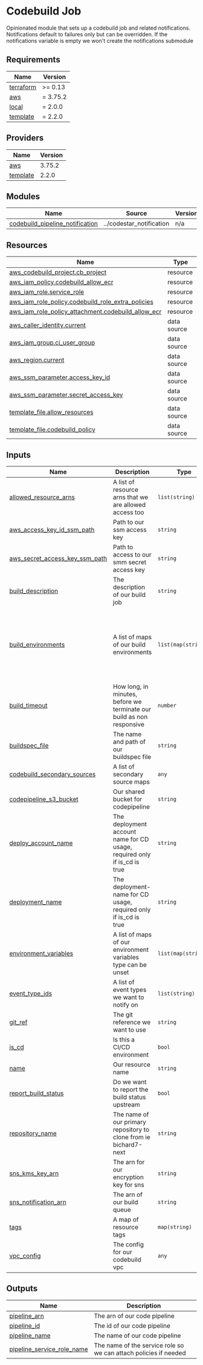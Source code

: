 # Codebuild Job

Opinionated module that sets up a codebuild job and related notifications. Notifications default to failures only but can
be overridden. If the notifications variable is empty we won't create the notifications submodule

<!-- BEGIN_TF_DOCS -->

## Requirements

| Name                                                                     | Version  |
| ------------------------------------------------------------------------ | -------- |
| <a name="requirement_terraform"></a> [terraform](#requirement_terraform) | >= 0.13  |
| <a name="requirement_aws"></a> [aws](#requirement_aws)                   | = 3.75.2 |
| <a name="requirement_local"></a> [local](#requirement_local)             | = 2.0.0  |
| <a name="requirement_template"></a> [template](#requirement_template)    | = 2.2.0  |

## Providers

| Name                                                            | Version |
| --------------------------------------------------------------- | ------- |
| <a name="provider_aws"></a> [aws](#provider_aws)                | 3.75.2  |
| <a name="provider_template"></a> [template](#provider_template) | 2.2.0   |

## Modules

| Name                                                                                                                             | Source                   | Version |
| -------------------------------------------------------------------------------------------------------------------------------- | ------------------------ | ------- |
| <a name="module_codebuild_pipeline_notification"></a> [codebuild_pipeline_notification](#module_codebuild_pipeline_notification) | ../codestar_notification | n/a     |

## Resources

| Name                                                                                                                                                         | Type        |
| ------------------------------------------------------------------------------------------------------------------------------------------------------------ | ----------- |
| [aws_codebuild_project.cb_project](https://registry.terraform.io/providers/hashicorp/aws/3.75.2/docs/resources/codebuild_project)                            | resource    |
| [aws_iam_policy.codebuild_allow_ecr](https://registry.terraform.io/providers/hashicorp/aws/3.75.2/docs/resources/iam_policy)                                 | resource    |
| [aws_iam_role.service_role](https://registry.terraform.io/providers/hashicorp/aws/3.75.2/docs/resources/iam_role)                                            | resource    |
| [aws_iam_role_policy.codebuild_role_extra_policies](https://registry.terraform.io/providers/hashicorp/aws/3.75.2/docs/resources/iam_role_policy)             | resource    |
| [aws_iam_role_policy_attachment.codebuild_allow_ecr](https://registry.terraform.io/providers/hashicorp/aws/3.75.2/docs/resources/iam_role_policy_attachment) | resource    |
| [aws_caller_identity.current](https://registry.terraform.io/providers/hashicorp/aws/3.75.2/docs/data-sources/caller_identity)                                | data source |
| [aws_iam_group.ci_user_group](https://registry.terraform.io/providers/hashicorp/aws/3.75.2/docs/data-sources/iam_group)                                      | data source |
| [aws_region.current](https://registry.terraform.io/providers/hashicorp/aws/3.75.2/docs/data-sources/region)                                                  | data source |
| [aws_ssm_parameter.access_key_id](https://registry.terraform.io/providers/hashicorp/aws/3.75.2/docs/data-sources/ssm_parameter)                              | data source |
| [aws_ssm_parameter.secret_access_key](https://registry.terraform.io/providers/hashicorp/aws/3.75.2/docs/data-sources/ssm_parameter)                          | data source |
| [template_file.allow_resources](https://registry.terraform.io/providers/hashicorp/template/2.2.0/docs/data-sources/file)                                     | data source |
| [template_file.codebuild_policy](https://registry.terraform.io/providers/hashicorp/template/2.2.0/docs/data-sources/file)                                    | data source |

## Inputs

| Name                                                                                                                        | Description                                                              | Type                | Default                                                                                                                                                                                             | Required |
| --------------------------------------------------------------------------------------------------------------------------- | ------------------------------------------------------------------------ | ------------------- | --------------------------------------------------------------------------------------------------------------------------------------------------------------------------------------------------- | :------: |
| <a name="input_allowed_resource_arns"></a> [allowed_resource_arns](#input_allowed_resource_arns)                            | A list of resource arns that we are allowed access too                   | `list(string)`      | `[]`                                                                                                                                                                                                |    no    |
| <a name="input_aws_access_key_id_ssm_path"></a> [aws_access_key_id_ssm_path](#input_aws_access_key_id_ssm_path)             | Path to our ssm access key                                               | `string`            | `"/ci/user/access_key_id"`                                                                                                                                                                          |    no    |
| <a name="input_aws_secret_access_key_ssm_path"></a> [aws_secret_access_key_ssm_path](#input_aws_secret_access_key_ssm_path) | Path to access to our smm secret access key                              | `string`            | `"/ci/user/secret_access_key"`                                                                                                                                                                      |    no    |
| <a name="input_build_description"></a> [build_description](#input_build_description)                                        | The description of our build job                                         | `string`            | n/a                                                                                                                                                                                                 |   yes    |
| <a name="input_build_environments"></a> [build_environments](#input_build_environments)                                     | A list of maps of our build environments                                 | `list(map(string))` | <pre>[<br> {<br> "compute_type": "BUILD_GENERAL1_SMALL",<br> "image": "aws/codebuild/amazonlinux2-x86_64-standard:3.0",<br> "privileged_mode": true,<br> "type": "LINUX_CONTAINER"<br> }<br>]</pre> |    no    |
| <a name="input_build_timeout"></a> [build_timeout](#input_build_timeout)                                                    | How long, in minutes, before we terminate our build as non responsive    | `number`            | `180`                                                                                                                                                                                               |    no    |
| <a name="input_buildspec_file"></a> [buildspec_file](#input_buildspec_file)                                                 | The name and path of our buildspec file                                  | `string`            | `"buildspec.yml"`                                                                                                                                                                                   |    no    |
| <a name="input_codebuild_secondary_sources"></a> [codebuild_secondary_sources](#input_codebuild_secondary_sources)          | A list of secondary source maps                                          | `any`               | `{}`                                                                                                                                                                                                |    no    |
| <a name="input_codepipeline_s3_bucket"></a> [codepipeline_s3_bucket](#input_codepipeline_s3_bucket)                         | Our shared bucket for codepipeline                                       | `string`            | n/a                                                                                                                                                                                                 |   yes    |
| <a name="input_deploy_account_name"></a> [deploy_account_name](#input_deploy_account_name)                                  | The deployment account name for CD usage, required only if is_cd is true | `string`            | `""`                                                                                                                                                                                                |    no    |
| <a name="input_deployment_name"></a> [deployment_name](#input_deployment_name)                                              | The deployment-name for CD usage, required only if is_cd is true         | `string`            | `""`                                                                                                                                                                                                |    no    |
| <a name="input_environment_variables"></a> [environment_variables](#input_environment_variables)                            | A list of maps of our environment variables type can be unset            | `list(map(string))` | `[]`                                                                                                                                                                                                |    no    |
| <a name="input_event_type_ids"></a> [event_type_ids](#input_event_type_ids)                                                 | A list of event types we want to notify on                               | `list(string)`      | <pre>[<br> "codebuild-project-build-state-failed"<br>]</pre>                                                                                                                                        |    no    |
| <a name="input_git_ref"></a> [git_ref](#input_git_ref)                                                                      | The git reference we want to use                                         | `string`            | `"main"`                                                                                                                                                                                            |    no    |
| <a name="input_is_cd"></a> [is_cd](#input_is_cd)                                                                            | Is this a CI/CD environment                                              | `bool`              | `false`                                                                                                                                                                                             |    no    |
| <a name="input_name"></a> [name](#input_name)                                                                               | Our resource name                                                        | `string`            | n/a                                                                                                                                                                                                 |   yes    |
| <a name="input_report_build_status"></a> [report_build_status](#input_report_build_status)                                  | Do we want to report the build status upstream                           | `bool`              | `false`                                                                                                                                                                                             |    no    |
| <a name="input_repository_name"></a> [repository_name](#input_repository_name)                                              | The name of our primary repository to clone from ie bichard7-next        | `string`            | n/a                                                                                                                                                                                                 |   yes    |
| <a name="input_sns_kms_key_arn"></a> [sns_kms_key_arn](#input_sns_kms_key_arn)                                              | The arn for our encryption key for sns                                   | `string`            | n/a                                                                                                                                                                                                 |   yes    |
| <a name="input_sns_notification_arn"></a> [sns_notification_arn](#input_sns_notification_arn)                               | The arn of our build queue                                               | `string`            | n/a                                                                                                                                                                                                 |   yes    |
| <a name="input_tags"></a> [tags](#input_tags)                                                                               | A map of resource tags                                                   | `map(string)`       | n/a                                                                                                                                                                                                 |   yes    |
| <a name="input_vpc_config"></a> [vpc_config](#input_vpc_config)                                                             | The config for our codebuild vpc                                         | `any`               | `[]`                                                                                                                                                                                                |    no    |

## Outputs

| Name                                                                                                              | Description                                                      |
| ----------------------------------------------------------------------------------------------------------------- | ---------------------------------------------------------------- |
| <a name="output_pipeline_arn"></a> [pipeline_arn](#output_pipeline_arn)                                           | The arn of our code pipeline                                     |
| <a name="output_pipeline_id"></a> [pipeline_id](#output_pipeline_id)                                              | The id of our code pipeline                                      |
| <a name="output_pipeline_name"></a> [pipeline_name](#output_pipeline_name)                                        | The name of our code pipeline                                    |
| <a name="output_pipeline_service_role_name"></a> [pipeline_service_role_name](#output_pipeline_service_role_name) | The name of the service role so we can attach policies if needed |

<!-- END_TF_DOCS -->
